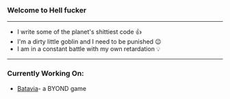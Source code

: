### Welcome to Hell fucker
***
- I write some of the planet's shittiest code 👍
- I'm a dirty little goblin and I need to be punished 😉
- I am in a constant battle with my own retardation 💡
***
### Currently Working On:
- <a href="https://github.com/The-Brightest-Star/Batavia" target="_blank">Batavia</a>- a BYOND game
